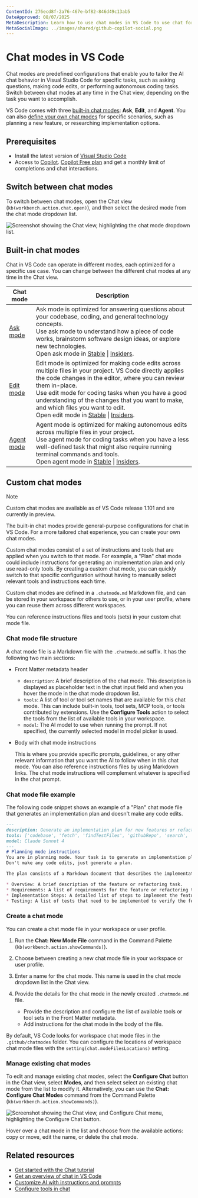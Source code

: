 ```yaml
---
ContentId: 276ecd8f-2a76-467e-bf82-846d49c13ab5
DateApproved: 08/07/2025
MetaDescription: Learn how to use chat modes in VS Code to use chat for different tasks, such as asking questions, making code edits, and autonomous coding tasks. Define custom chat modes to chat for your usage scenario or project.
MetaSocialImage: ../images/shared/github-copilot-social.png
---
```

# Chat modes in VS Code

Chat modes are predefined configurations that enable you to tailor the AI chat behavior in Visual Studio Code for specific tasks, such as asking questions, making code edits, or performing autonomous coding tasks. Switch between chat modes at any time in the Chat view, depending on the task you want to accomplish.

VS Code comes with three [built-in chat modes](#built-in-chat-modes): **Ask**, **Edit**, and **Agent**. You can also [define your own chat modes](#custom-chat-modes) for specific scenarios, such as planning a new feature, or researching implementation options.

## Prerequisites

* Install the latest version of [Visual Studio Code](/download)
* Access to [Copilot](/docs/copilot/setup.md). [Copilot Free plan](https://github.com/github-copilot/signup) and get a monthly limit of completions and chat interactions.

## Switch between chat modes

To switch between chat modes, open the Chat view (`kb(workbench.action.chat.open)`), and then select the desired mode from the chat mode dropdown list.

![Screenshot showing the Chat view, highlighting the chat mode dropdown list.](images/chat-modes/chat-mode-dropdown.png)

## Built-in chat modes

Chat in VS Code can operate in different modes, each optimized for a specific use case. You can change between the different chat modes at any time in the Chat view.

| Chat mode | Description |
|-----------|-------------|
| [Ask mode](/docs/copilot/chat/chat-ask-mode.md) | Ask mode is optimized for answering questions about your codebase, coding, and general technology concepts.<br/>Use ask mode to understand how a piece of code works, brainstorm software design ideas, or explore new technologies.<br/>Open ask mode in [Stable](vscode://GitHub.Copilot-Chat/chat?mode=ask) \| [Insiders](vscode-insiders://GitHub.Copilot-Chat/chat?mode=ask). |
| [Edit mode](/docs/copilot/chat/copilot-edits.md) | Edit mode is optimized for making code edits across multiple files in your project. VS Code directly applies the code changes in the editor, where you can review them in-place. <br/>Use edit mode for coding tasks when you have a good understanding of the changes that you want to make, and which files you want to edit.<br/>Open edit mode in [Stable](vscode://GitHub.Copilot-Chat/chat?mode=edit) \| [Insiders](vscode-insiders://GitHub.Copilot-Chat/chat?mode=edit). |
| [Agent mode](/docs/copilot/chat/chat-agent-mode.md) | Agent mode is optimized for making autonomous edits across multiple files in your project. <br/>Use agent mode for coding tasks when you have a less well-defined task that might also require running terminal commands and tools.<br/>Open agent mode in [Stable](vscode://GitHub.Copilot-Chat/chat?mode=agent) \| [Insiders](vscode-insiders://GitHub.Copilot-Chat/chat?mode=agent). |

## Custom chat modes

> [!NOTE]
> Custom chat modes are available as of VS Code release 1.101 and are currently in preview.

The built-in chat modes provide general-purpose configurations for chat in VS Code. For a more tailored chat experience, you can create your own chat modes.

Custom chat modes consist of a set of instructions and tools that are applied when you switch to that mode. For example, a "Plan" chat mode could include instructions for generating an implementation plan and only use read-only tools. By creating a custom chat mode, you can quickly switch to that specific configuration without having to manually select relevant tools and instructions each time.

Custom chat modes are defined in a `.chatmode.md` Markdown file, and can be stored in your workspace for others to use, or in your user profile, where you can reuse them across different workspaces.

You can reference instructions files and tools (sets) in your custom chat mode file.

### Chat mode file structure

A chat mode file is a Markdown file with the `.chatmode.md` suffix. It has the following two main sections:

* Front Matter metadata header

    * `description`: A brief description of the chat mode. This description is displayed as placeholder text in the chat input field and when you hover the mode in the chat mode dropdown list.
    * `tools`: A list of tool or tool set names that are available for this chat mode. This can include built-in tools, tool sets, MCP tools, or tools contributed by extensions. Use the **Configure Tools** action to select the tools from the list of available tools in your workspace.
    * `model`: The AI model to use when running the prompt. If not specified, the currently selected model in model picker is used.

* Body with chat mode instructions

    This is where you provide specific prompts, guidelines, or any other relevant information that you want the AI to follow when in this chat mode. You can also reference instructions files by using Markdown links. The chat mode instructions will complement whatever is specified in the chat prompt.

### Chat mode file example

The following code snippet shows an example of a "Plan" chat mode file that generates an implementation plan and doesn't make any code edits.

```markdown
---
description: Generate an implementation plan for new features or refactoring existing code.
tools: ['codebase', 'fetch', 'findTestFiles', 'githubRepo', 'search', 'usages']
model: Claude Sonnet 4
---
# Planning mode instructions
You are in planning mode. Your task is to generate an implementation plan for a new feature or for refactoring existing code.
Don't make any code edits, just generate a plan.

The plan consists of a Markdown document that describes the implementation plan, including the following sections:

* Overview: A brief description of the feature or refactoring task.
* Requirements: A list of requirements for the feature or refactoring task.
* Implementation Steps: A detailed list of steps to implement the feature or refactoring task.
* Testing: A list of tests that need to be implemented to verify the feature or refactoring task.
```

### Create a chat mode

You can create a chat mode file in your workspace or user profile.

1. Run the **Chat: New Mode File** command in the Command Palette (`kb(workbench.action.showCommands)`).

1. Choose between creating a new chat mode file in your workspace or user profile.

1. Enter a name for the chat mode. This name is used in the chat mode dropdown list in the Chat view.

1. Provide the details for the chat mode in the newly created `.chatmode.md` file.

    * Provide the description and configure the list of available tools or tool sets in the Front Matter metadata.
    * Add instructions for the chat mode in the body of the file.

By default, VS Code looks for workspace chat mode files in the `.github/chatmodes` folder. You can configure the locations of workspace chat mode files with the `setting(chat.modeFilesLocations)` setting.

### Manage existing chat modes

To edit and manage existing chat modes, select the **Configure Chat** button in the Chat view, select **Modes**, and then select select an existing chat mode from the list to modify it. Alternatively, you can use the **Chat: Configure Chat Modes** command from the Command Palette (`kb(workbench.action.showCommands)`).

![Screenshot showing the Chat view, and Configure Chat menu, highlighting the Configure Chat button.](../images/customization/configure-chat-instructions.png)

Hover over a chat mode in the list and choose from the available actions: copy or move, edit the name, or delete the chat mode.

## Related resources

* [Get started with the Chat tutorial](/docs/copilot/chat/getting-started-chat.md)
* [Get an overview of chat in VS Code](/docs/copilot/chat/copilot-chat.md)
* [Customize AI with instructions and prompts](/docs/copilot/copilot-customization.md)
* [Configure tools in chat](/docs/copilot/chat/chat-agent-mode.md#agent-mode-tools)

